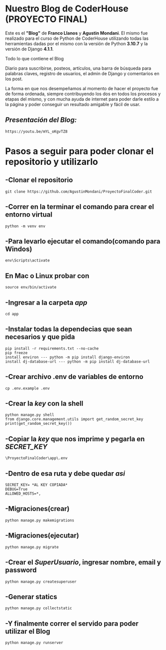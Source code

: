 # Nuestro Blog de CoderHouse (PROYECTO FINAL)


Este es el **"Blog"** de **Franco Llanos** y **Agustin Mondani**. El mismo fue realizado para el curso de Python de CoderHouse utilizando todas las herramientas dadas por el mismo con la versión de Python **3.10.7** y la versión de Django **4.1.1**.

Todo lo que contiene el Blog

Diario para suscribirse, posteos, artículos, una barra de búsqueda para palabras claves, registro de usuarios, el admin de Django y comentarios en los post.

La forma en que nos desempeñamos al momento de hacer el proyecto fue de forma ordenada, siempre contribuyendo los dos en todos los procesos y etapas del mismo, y con mucha ayuda de internet para poder darle estilo a la página y poder conseguir un resultado amigable y fácil de usar.

*Presentación del Blog:*
---
	https://youtu.be/mYL_oKgvTZ8

Pasos a seguir para poder clonar el repositorio y utilizarlo
===
-Clonar el repositorio
--- 
	git clone https://github.com/AgustinMondani/ProyectoFinalCoder.git

-Correr en la terminar el comando para crear el entorno virtual
---
	python -m venv env

-Para levarlo ejecutar el comando(comando para Windos)
---
	env\Scripts\activate

En Mac o Linux probar con
---
	source env/bin/activate

-Ingresar a la carpeta *app*
---
	cd app

-Instalar todas la dependecias que sean necesarios y que pida
---
	pip install -r requirements.txt --no-cache
	pip freeze
	install environ --- python -m pip install django-environ
	install dj-database-url --- python -m pip install dj-database-url

-Crear archivo .env de variables de entorno
---
	cp .env.example .env

-Crear la *key* con la shell
---
	python manage.py shell
	from django.core.management.utils import get_random_secret_key
	print(get_random_secret_key())

-Copiar la *key* que nos imprime y pegarla en *SECRET_KEY*
---
	\ProyectoFinalCoder\app\.env 

-Dentro de esa ruta y debe quedar *asi*
---
	SECRET_KEY= *AL KEY COPIADA*
	DEBUG=True
	ALLOWED_HOSTS=*,

-Migraciones(crear)
---
	python manage.py makemigrations

-Migraciones(ejecutar)
---
	python manage.py migrate

-Crear el *SuperUsuario*, ingresar nombre, email y password
---
	python manage.py createsuperuser

-Generar statics
---
	python manage.py collectstatic

-Y finalmente correr el servido para poder utilizar el Blog
---
	python manage.py runserver
